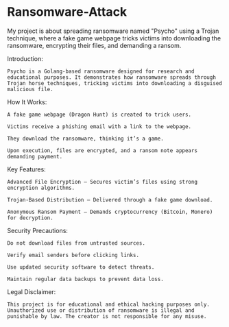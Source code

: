 # Ransomware-Attack
  My project is about spreading ransomware named "Psycho" using a Trojan technique, where a fake game webpage tricks victims into downloading the ransomware, encrypting their files, and demanding a ransom.
  
Introduction:

    Psycho is a Golang-based ransomware designed for research and educational purposes. It demonstrates how ransomware spreads through Trojan horse techniques, tricking victims into downloading a disguised malicious file.

How It Works:

    A fake game webpage (Dragon Hunt) is created to trick users. 
  
    Victims receive a phishing email with a link to the webpage. 
    
    They download the ransomware, thinking it’s a game. 
    
    Upon execution, files are encrypted, and a ransom note appears demanding payment.

Key Features:

    Advanced File Encryption – Secures victim’s files using strong encryption algorithms.
  
    Trojan-Based Distribution – Delivered through a fake game download.
    
    Anonymous Ransom Payment – Demands cryptocurrency (Bitcoin, Monero) for decryption.

Security Precautions:

    Do not download files from untrusted sources.
  
    Verify email senders before clicking links.
    
    Use updated security software to detect threats.
    
    Maintain regular data backups to prevent data loss.

Legal Disclaimer:
  
    This project is for educational and ethical hacking purposes only. Unauthorized use or distribution of ransomware is illegal and punishable by law. The creator is not responsible for any misuse.

